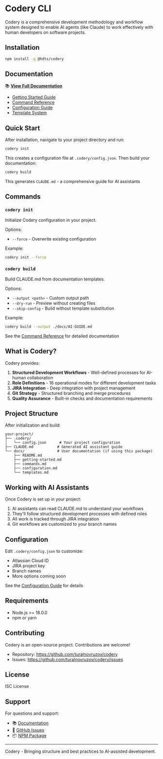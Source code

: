 # Codery CLI

Codery is a comprehensive development methodology and workflow system designed to enable AI agents (like Claude) to work effectively with human developers on software projects.

## Installation

```bash
npm install -g @hdts/codery
```

## Documentation

📚 **[View Full Documentation](./docs/README.md)**

- [Getting Started Guide](./docs/getting-started.md)
- [Command Reference](./docs/commands.md)
- [Configuration Guide](./docs/configuration.md)
- [Template System](./docs/templates.md)

## Quick Start

After installation, navigate to your project directory and run:

```bash
codery init
```

This creates a configuration file at `.codery/config.json`. Then build your documentation:

```bash
codery build
```

This generates `CLAUDE.md` - a comprehensive guide for AI assistants

## Commands

### `codery init`

Initialize Codery configuration in your project.

Options:
- `--force` - Overwrite existing configuration

Example:
```bash
codery init --force
```

### `codery build`

Build CLAUDE.md from documentation templates.

Options:
- `--output <path>` - Custom output path
- `--dry-run` - Preview without creating files
- `--skip-config` - Build without template substitution

Example:
```bash
codery build --output ./docs/AI-GUIDE.md
```

See the [Command Reference](./docs/commands.md) for detailed documentation

## What is Codery?

Codery provides:

1. **Structured Development Workflows** - Well-defined processes for AI-human collaboration
2. **Role Definitions** - 16 operational modes for different development tasks
3. **JIRA Integration** - Deep integration with project management
4. **Git Strategy** - Structured branching and merge procedures
5. **Quality Assurance** - Built-in checks and documentation requirements

## Project Structure

After initialization and build:

```
your-project/
├── .codery/
│   └── config.json      # Your project configuration
├── CLAUDE.md           # Generated AI assistant guide
└── docs/               # User documentation (if using this package)
    ├── README.md
    ├── getting-started.md
    ├── commands.md
    ├── configuration.md
    └── templates.md
```

## Working with AI Assistants

Once Codery is set up in your project:

1. AI assistants can read CLAUDE.md to understand your workflows
2. They'll follow structured development processes with defined roles
3. All work is tracked through JIRA integration
4. Git workflows are customized to your branch names

## Configuration

Edit `.codery/config.json` to customize:
- Atlassian Cloud ID
- JIRA project key
- Branch names
- More options coming soon

See the [Configuration Guide](./docs/configuration.md) for details

## Requirements

- Node.js >= 18.0.0
- npm or yarn

## Contributing

Codery is an open-source project. Contributions are welcome!

- Repository: https://github.com/turalnovruzov/codery
- Issues: https://github.com/turalnovruzov/codery/issues

## License

ISC License

## Support

For questions and support:
- 📚 [Documentation](./docs/README.md)
- 🐛 [GitHub Issues](https://github.com/turalnovruzov/codery/issues)
- 📦 [NPM Package](https://www.npmjs.com/package/@hdts/codery)

---

Codery - Bringing structure and best practices to AI-assisted development.